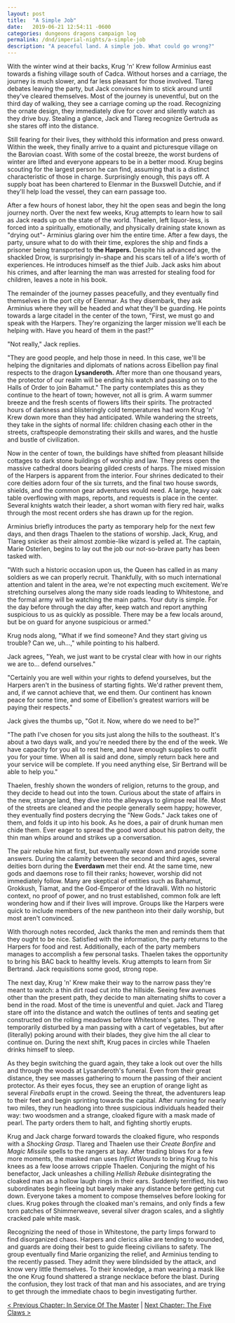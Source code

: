 ```yaml
---
layout: post
title:  "A Simple Job"
date:   2019-06-21 12:54:11 -0600
categories: dungeons dragons campaign log
permalink: /dnd/imperial-nights/a-simple-job
description: "A peaceful land. A simple job. What could go wrong?"
---
```


With the winter wind at their backs, Krug 'n' Krew follow Arminius east towards a fishing village south of Cadca.
Without horses and a carriage, the journey is much slower, and far less pleasant for those involved.
Tlareg debates leaving the party, but Jack convinces him to stick around until they've cleared themselves.
Most of the journey is uneventful, but on the third day of walking, they see a carriage coming up the road.
Recognizing the ornate design, they immediately dive for cover and silently watch as they drive buy.
Stealing a glance, Jack and Tlareg recognize Gertruda as she stares off into the distance.

Still fearing for their lives, they withhold this information and press onward.
Within the week, they finally arrive to a quaint and picturesque village on the Barovian coast.
With some of the costal breeze, the worst burdens of winter are lifted and everyone appears to be in a better mood.
Krug begins scouting for the largest person he can find, assuming that is a distinct characteristic of those in charge.
Surprisingly enough, this pays off.
A supply boat has been chartered to Elenmar in the Buxswell Dutchie, and if they'll help load the vessel, they can earn passage too.

After a few hours of honest labor, they hit the open seas and begin the long journey north.
Over the next few weeks, Krug attempts to learn how to sail as Jack reads up on the state of the world.
Thaelen, left liquor-less, is forced into a spiritually, emotionally, and physically draining state known as "drying out"- Arminius glaring over him the entire time.
After a few days, the party, unsure what to do with their time, explores the ship and finds a prisoner being transported to **the Harpers.**
Despite his advanced age, the shackled Drow, is surprisingly in-shape and his scars tell of a life's worth of experiences.
He introduces himself as the thief Juib.
Jack asks him about his crimes, and after learning the man was arrested for stealing food for children, leaves a note in his book.

The remainder of the journey passes peacefully, and they eventually find themselves in the port city of Elenmar.
As they disembark, they ask Arminius where they will be headed and what they'll be guarding.
He points towards a large citadel in the center of the town, "First, we must go and speak with the Harpers.
They're organizing the larger mission we'll each be helping with.
Have you heard of them in the past?"

"Not really," Jack replies.

"They are good people, and help those in need.
In this case, we'll be helping the dignitaries and diplomats of nations across Eibellion pay final respects to the dragon **Lysanderoth.**
After more than one thousand years, the protector of our realm will be ending his watch and passing on to the Halls of Order to join Bahamut."
The party contemplates this as they continue to the heart of town; however, not all is grim.
A warm summer breeze and the fresh scents of flowers lifts their spirits.
The protracted hours of darkness and blisteringly cold temperatures had worn Krug 'n' Krew down more than they had anticipated.
While wandering the streets, they take in the sights of normal life: children chasing each other in the streets, craftspeople demonstrating their skills and wares, and the hustle and bustle of civilization.

Now in the center of town, the buildings have shifted from pleasant hillside cottages to dark stone buildings of worship and law.
They press open the massive cathedral doors bearing gilded crests of harps.
The mixed mission of the Harpers is apparent from the interior.
Four shrines dedicated to their core deities adorn four of the six turrets, and the final two house swords, shields, and the common gear adventures would need.
A large, heavy oak table overflowing with maps, reports, and requests is place in the center.
Several knights watch their leader, a short woman with fiery red hair, walks through the most recent orders she has drawn up for the region.

Arminius briefly introduces the party as temporary help for the next few days, and then drags Thaelen to the stations of worship.
Jack, Krug, and Tlareg snicker as their almost zombie-like wizard is yelled at.
The captain, Marie Osterlen, begins to lay out the job our not-so-brave party has been tasked with.

"With such a historic occasion upon us, the Queen has called in as many soldiers as we can properly recruit.
Thankfully, with so much international attention and talent in the area, we're not expecting much excitement.
We're stretching ourselves along the many side roads leading to Whitestone, and the formal army will be watching the main paths.
Your duty is simple.
For the day before through the day after, keep watch and report anything suspicious to us as quickly as possible.
There may be a few locals around, but be on guard for anyone suspicious or armed."

Krug nods along, "What if we find someone?
And they start giving us trouble?
Can we, uh...," while pointing to his halberd.

Jack agrees, "Yeah, we just want to be crystal clear with how in our rights we are to... defend ourselves."

"Certainly you are well within your rights to defend yourselves, but the Harpers aren't in the business of starting fights.
We'd rather prevent them, and, if we cannot achieve that, we end them.
Our continent has known peace for some time, and some of Eibellion's greatest warriors will be paying their respects."

Jack gives the thumbs up, "Got it.
Now, where do we need to be?"

"The path I've chosen for you sits just along the hills to the southeast.
It's about a two days walk, and you're needed there by the end of the week.
We have capacity for you all to rest here, and have enough supplies to outfit you for your time.
When all is said and done, simply return back here and your service will be complete.
If you need anything else, Sir Bertrand will be able to help you."

Thaelen, freshly shown the wonders of religion, returns to the group, and they decide to head out into the town.
Curious about the state of affairs in the new, strange land, they dive into the alleyways to glimpse real life.
Most of the streets are cleaned and the people generally seem happy; however, they eventually find posters decrying the "New Gods."
Jack takes one of them, and folds it up into his book.
As he does, a pair of drunk human men chide them.
Ever eager to spread the good word about his patron deity, the thin man whips around and strikes up a conversation.

The pair rebuke him at first, but eventually wear down and provide some answers.
During the calamity between the second and third ages, several deities born during the **Everdawn** met their end.
At the same time, new gods and daemons rose to fill their ranks; however, worship did not immediately follow.
Many are skeptical of entities such as Bahamut, Grokkush, Tiamat, and the God-Emperor of the Idravalli.
With no historic context, no proof of power, and no trust established, common folk are left wondering how and if their lives will improve.
Groups like the Harpers were quick to include members of the new pantheon into their daily worship, but most aren't convinced.

With thorough notes recorded, Jack thanks the men and reminds them that they ought to be nice.
Satisfied with the information, the party returns to the Harpers for food and rest.
Additionally, each of the party members manages to accomplish a few personal tasks.
Thaelen takes the opportunity to bring his BAC back to healthy levels.
Krug attempts to learn from Sir Bertrand.
Jack requisitions some good, strong rope.

The next day, Krug 'n' Krew make their way to the narrow pass they're meant to watch: a thin dirt road cut into the hillside.
Seeing few avenues other than the present path, they decide to man alternating shifts to cover a bend in the road.
Most of the time is uneventful and quiet.
Jack and Tlareg stare off into the distance and watch the outlines of tents and seating get constructed on the rolling meadows before Whitestone's gates.
They're temporarily disturbed by a man passing with a cart of vegetables, but after (literally) poking around with their blades, they give him the all clear to continue on.
During the next shift, Krug paces in circles while Thaelen drinks himself to sleep.

As they begin switching the guard again, they take a look out over the hills and through the woods at Lysanderoth's funeral.
Even from their great distance, they see masses gathering to mourn the passing of their ancient protector.
As their eyes focus, they see an eruption of orange light as several _Fireballs_ erupt in the crowd.
Seeing the threat, the adventurers leap to their feet and begin sprinting towards the capital.
After running for nearly two miles, they run headlong into three suspicious individuals headed their way: two woodsmen and a strange, cloaked figure with a mask made of pearl.
The party orders them to halt, and fighting shortly erupts.

Krug and Jack charge forward towards the cloaked figure, who responds with a _Shocking Grasp_.
Tlareg and Thaelen use their _Create Bonfire_ and _Magic Missile_ spells to the rangers at bay.
After trading blows for a few more moments, the masked man uses _Inflict Wounds_ to bring Krug to his knees as a few loose arrows cripple Thaelen.
Conjuring the might of his benefactor, Jack unleashes a chilling _Hellish Rebuke_ disintegrating the cloaked man as a hollow laugh rings in their ears.
Suddenly terrified, his two subordinates begin fleeing but barely make any distance before getting cut down.
Everyone takes a moment to compose themselves before looking for clues.
Krug pokes through the cloaked man's remains, and only finds a few torn patches of Shimmerweave, several silver dragon scales, and a slightly cracked pale white mask.

Recognizing the need of those in Whitestone, the party limps forward to find disorganized chaos.
Harpers and clerics alike are tending to wounded, and guards are doing their best to guide fleeing civilians to safety.
The group eventually find Marie organizing the relief, and Arminius tending to the recently passed.
They admit they were blindsided by the attack, and know very little themselves.
To their knowledge, a man wearing a mask like the one Krug found shattered a strange necklace before the blast.
During the confusion, they lost track of that man and his associates, and are trying to get through the immediate chaos to begin investigating further.

[&lt; Previous Chapter: In Service Of The Master](/dnd/imperial-nights/in-service-of-the-master)
|
[Next Chapter: The Five Claws >](/dnd/imperial-nights/the-five-claws)
